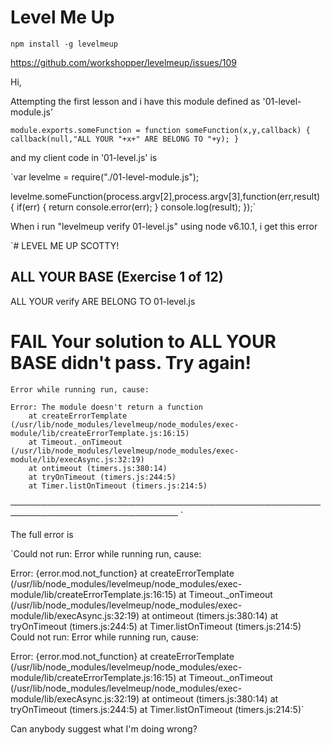 # Level Me Up

```
npm install -g levelmeup
```

https://github.com/workshopper/levelmeup/issues/109

Hi,

Attempting the first lesson and i have this module defined as '01-level-module.js'

`module.exports.someFunction = function someFunction(x,y,callback) {
  callback(null,"ALL YOUR "+x+" ARE BELONG TO "+y);
}
`

and my client code in '01-level.js' is

`var levelme = require("./01-level-module.js");

levelme.someFunction(process.argv[2],process.argv[3],function(err,result) {
	if(err) {
		return console.error(err);
	}
	console.log(result);
});`

When i run "levelmeup verify 01-level.js" using node v6.10.1, i get this error

`# LEVEL ME UP SCOTTY!

## ALL YOUR BASE (Exercise 1 of 12)

ALL YOUR verify ARE BELONG TO 01-level.js
 # FAIL Your solution to ALL YOUR BASE didn't pass. Try again!


    Error while running run, cause:

    Error: The module doesn't return a function
        at createErrorTemplate (/usr/lib/node_modules/levelmeup/node_modules/exec-module/lib/createErrorTemplate.js:16:15)
        at Timeout._onTimeout (/usr/lib/node_modules/levelmeup/node_modules/exec-module/lib/execAsync.js:32:19)
        at ontimeout (timers.js:380:14)
        at tryOnTimeout (timers.js:244:5)
        at Timer.listOnTimeout (timers.js:214:5)

─────────────────────────────────────────────────────────────────────────────
`

The full error is

`Could not run: Error while running run, cause:

Error: {error.mod.not_function}
    at createErrorTemplate (/usr/lib/node_modules/levelmeup/node_modules/exec-module/lib/createErrorTemplate.js:16:15)
    at Timeout._onTimeout (/usr/lib/node_modules/levelmeup/node_modules/exec-module/lib/execAsync.js:32:19)
    at ontimeout (timers.js:380:14)
    at tryOnTimeout (timers.js:244:5)
    at Timer.listOnTimeout (timers.js:214:5)
Could not run: Error while running run, cause:

Error: {error.mod.not_function}
    at createErrorTemplate (/usr/lib/node_modules/levelmeup/node_modules/exec-module/lib/createErrorTemplate.js:16:15)
    at Timeout._onTimeout (/usr/lib/node_modules/levelmeup/node_modules/exec-module/lib/execAsync.js:32:19)
    at ontimeout (timers.js:380:14)
    at tryOnTimeout (timers.js:244:5)
    at Timer.listOnTimeout (timers.js:214:5)`

Can anybody suggest what I'm doing wrong?

